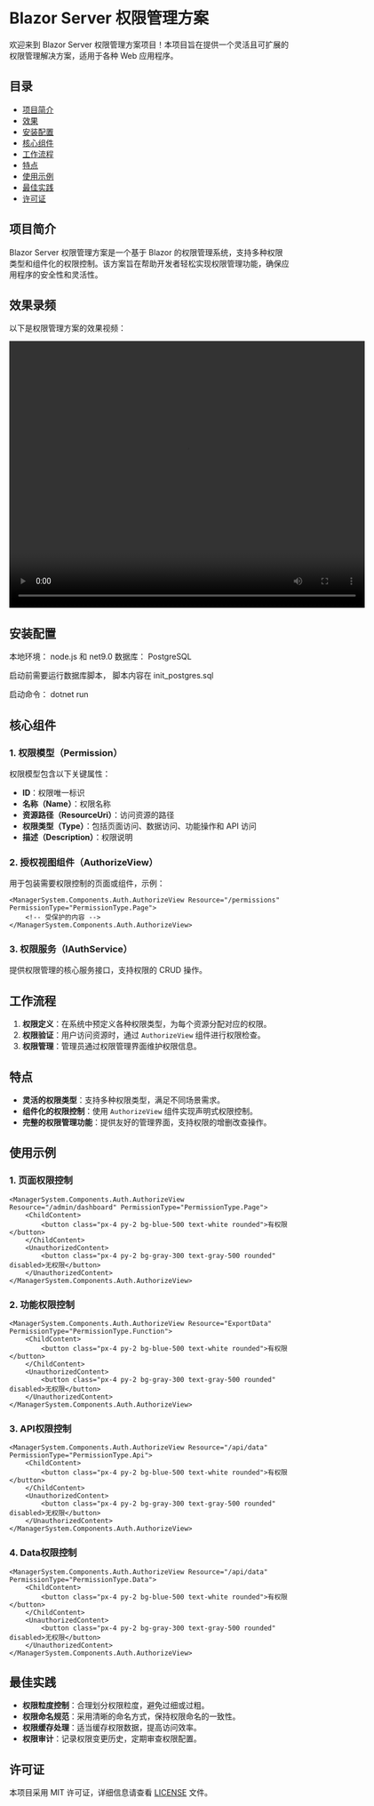 # Blazor Server 权限管理方案

欢迎来到 Blazor Server 权限管理方案项目！本项目旨在提供一个灵活且可扩展的权限管理解决方案，适用于各种 Web 应用程序。

## 目录

- [项目简介](#项目简介)
- [效果](#效果录频)
- [安装配置](#安装配置)
- [核心组件](#核心组件)
- [工作流程](#工作流程)
- [特点](#特点)
- [使用示例](#使用示例)
- [最佳实践](#最佳实践)
- [许可证](#许可证)

## 项目简介

Blazor Server 权限管理方案是一个基于 Blazor 的权限管理系统，支持多种权限类型和组件化的权限控制。该方案旨在帮助开发者轻松实现权限管理功能，确保应用程序的安全性和灵活性。

## 效果录频

以下是权限管理方案的效果视频：

<video width="640" height="480" controls>
    <source src="assets/permission-demo.mp4" type="video/mp4">
    您的浏览器不支持 HTML5 视频标签。
</video>


## 安装配置

本地环境： node.js 和 net9.0
数据库： PostgreSQL

启动前需要运行数据库脚本， 脚本内容在 init_postgres.sql

启动命令： dotnet run


## 核心组件

### 1. 权限模型（Permission）

权限模型包含以下关键属性：
- **ID**：权限唯一标识
- **名称（Name）**：权限名称
- **资源路径（ResourceUri）**：访问资源的路径
- **权限类型（Type）**：包括页面访问、数据访问、功能操作和 API 访问
- **描述（Description）**：权限说明

### 2. 授权视图组件（AuthorizeView）

用于包装需要权限控制的页面或组件，示例：
```razor
<ManagerSystem.Components.Auth.AuthorizeView Resource="/permissions" PermissionType="PermissionType.Page">
    <!-- 受保护的内容 -->
</ManagerSystem.Components.Auth.AuthorizeView>
```

### 3. 权限服务（IAuthService）

提供权限管理的核心服务接口，支持权限的 CRUD 操作。

## 工作流程

1. **权限定义**：在系统中预定义各种权限类型，为每个资源分配对应的权限。
2. **权限验证**：用户访问资源时，通过 `AuthorizeView` 组件进行权限检查。
3. **权限管理**：管理员通过权限管理界面维护权限信息。

## 特点

- **灵活的权限类型**：支持多种权限类型，满足不同场景需求。
- **组件化的权限控制**：使用 `AuthorizeView` 组件实现声明式权限控制。
- **完整的权限管理功能**：提供友好的管理界面，支持权限的增删改查操作。

## 使用示例

### 1. 页面权限控制
```razor
<ManagerSystem.Components.Auth.AuthorizeView Resource="/admin/dashboard" PermissionType="PermissionType.Page">
    <ChildContent>
        <button class="px-4 py-2 bg-blue-500 text-white rounded">有权限</button>
    </ChildContent>
    <UnauthorizedContent>
        <button class="px-4 py-2 bg-gray-300 text-gray-500 rounded" disabled>无权限</button>
    </UnauthorizedContent>
</ManagerSystem.Components.Auth.AuthorizeView>
```

### 2. 功能权限控制
```razor
<ManagerSystem.Components.Auth.AuthorizeView Resource="ExportData" PermissionType="PermissionType.Function">
    <ChildContent>
        <button class="px-4 py-2 bg-blue-500 text-white rounded">有权限</button>
    </ChildContent>
    <UnauthorizedContent>
        <button class="px-4 py-2 bg-gray-300 text-gray-500 rounded" disabled>无权限</button>
    </UnauthorizedContent>
</ManagerSystem.Components.Auth.AuthorizeView>

```

### 3. API权限控制
```razor
<ManagerSystem.Components.Auth.AuthorizeView Resource="/api/data" PermissionType="PermissionType.Api">
    <ChildContent>
        <button class="px-4 py-2 bg-blue-500 text-white rounded">有权限</button>
    </ChildContent>
    <UnauthorizedContent>
        <button class="px-4 py-2 bg-gray-300 text-gray-500 rounded" disabled>无权限</button>
    </UnauthorizedContent>
</ManagerSystem.Components.Auth.AuthorizeView>
```

### 4. Data权限控制
```razor
<ManagerSystem.Components.Auth.AuthorizeView Resource="/api/data" PermissionType="PermissionType.Data">
    <ChildContent>
        <button class="px-4 py-2 bg-blue-500 text-white rounded">有权限</button>
    </ChildContent>
    <UnauthorizedContent>
        <button class="px-4 py-2 bg-gray-300 text-gray-500 rounded" disabled>无权限</button>
    </UnauthorizedContent>
</ManagerSystem.Components.Auth.AuthorizeView>
```

## 最佳实践

- **权限粒度控制**：合理划分权限粒度，避免过细或过粗。
- **权限命名规范**：采用清晰的命名方式，保持权限命名的一致性。
- **权限缓存处理**：适当缓存权限数据，提高访问效率。
- **权限审计**：记录权限变更历史，定期审查权限配置。



## 许可证

本项目采用 MIT 许可证，详细信息请查看 [LICENSE](LICENSE) 文件。